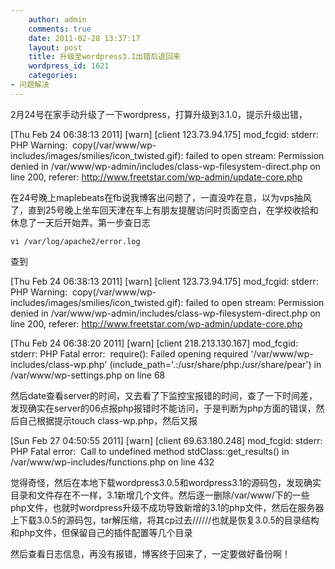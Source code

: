 ```yaml
---
    author: admin
    comments: true
    date: 2011-02-28 13:37:17
    layout: post
    title: 升级至wordpress3.1出错后退回来
    wordpress_id: 1621
    categories:
- 问题解决
---
```


2月24号在家手动升级了一下wordpress，打算升级到3.1.0，提示升级出错，

[Thu Feb 24 06:38:13 2011] [warn] [client 123.73.94.175] mod_fcgid: stderr: PHP Warning:  copy(/var/www/wp-includes/images/smilies/icon_twisted.gif): failed to open stream: Permission denied in /var/www/wp-admin/includes/class-wp-filesystem-direct.php on line 200, referer: http://www.freetstar.com/wp-admin/update-core.php

在24号晚上maplebeats在fb说我博客出问题了，一直没咋在意，以为vps抽风了，直到25号晚上坐车回天津在车上有朋友提醒访问时页面空白，在学校收拾和休息了一天后开始弄。第一步查日志

    vi /var/log/apache2/error.log

查到

[Thu Feb 24 06:38:13 2011] [warn] [client 123.73.94.175] mod_fcgid: stderr: PHP Warning:  copy(/var/www/wp-includes/images/smilies/icon_twisted.gif): failed to open stream: Permission denied in /var/www/wp-admin/includes/class-wp-filesystem-direct.php on line 200, referer: http://www.freetstar.com/wp-admin/update-core.php  

[Thu Feb 24 06:38:20 2011] [warn] [client 218.213.130.167] mod_fcgid: stderr: PHP Fatal error:  require(): Failed opening required '/var/www/wp-includes/class-wp.php' (include_path='.:/usr/share/php:/usr/share/pear') in /var/www/wp-settings.php on line 68

然后date查看server的时间，又去看了下监控宝报错的时间，查了一下时间差，发现确实在server的06点报php报错时不能访问，于是判断为php方面的错误，然后自己根据提示touch class-wp.php，然后又报

[Sun Feb 27 04:50:55 2011] [warn] [client 69.63.180.248] mod_fcgid:  stderr: PHP Fatal error:  Call to undefined method  stdClass::get_results() in /var/www/wp-includes/functions.php on line  432

觉得奇怪，然后在本地下载wordpress3.0.5和wordpress3.1的源码包，发现确实目录和文件存在不一样，3.1新增几个文件。然后逐一删除/var/www/下的一些php文件，也就时wordpress升级不成功导致新增的3.1的php文件，然后在服务器上下载3.0.5的源码包，tar解压缩，将其cp过去//////也就是恢复3.0.5的目录结构和php文件，但保留自己的插件配置等几个目录

然后查看日志信息，再没有报错，博客终于回来了，一定要做好备份啊！

